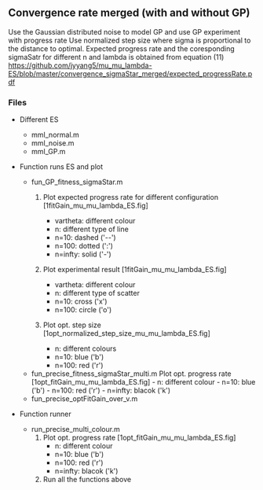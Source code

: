 ## Convergence rate merged (with and without GP)

Use the Gaussian distributed noise to model GP and use GP experiment with progress rate
Use normalized step size where sigma is proportional to the distance to optimal.
Expected progress rate and the coresponding sigmaSatr for different n and lambda is obtained from equation (11) https://github.com/jyyang5/mu_mu_lambda-ES/blob/master/convergence_sigmaStar_merged/expected_progressRate.pdf


### Files

- Different ES
    - mml_normal.m
    - mml_noise.m
    - mml_GP.m
        
- Function runs ES and plot 
    - fun_GP_fitness_sigmaStar.m
        1. Plot expected progress rate for different configuration [1fitGain_mu_mu_lambda_ES.fig]
            - vartheta: different colour 
            - n: different type of line
            - n=10: dashed ('--')
            - n=100: dotted (':')
            - n=infty: solid ('-') 
    
        2. Plot experimental result [1fitGain_mu_mu_lambda_ES.fig]
            - vartheta: different colour 
            - n: different type of scatter 
            - n=10: cross ('x')
            - n=100: circle ('o')
        3. Plot opt. step size [1opt_normalized_step_size_mu_mu_lambda_ES.fig]
            - n: different colours 
            - n=10: blue ('b')
            - n=100: red ('r')
    - fun_precise_fitness_sigmaStar_multi.m
        Plot opt. progress rate [1opt_fitGain_mu_mu_lambda_ES.fig]
            - n: different colour
                - n=10: blue ('b')
                - n=100: red ('r')
                - n=infty: blacok ('k')
    -  fun_precise_optFitGain_over_v.m
        
- Function runner       
    - run_precise_multi_colour.m
        1. Plot opt. progress rate [1opt_fitGain_mu_mu_lambda_ES.fig]
            - n: different colour
            - n=10: blue ('b')
            - n=100: red ('r')
            - n=infty: blacok ('k')
        2. Run all the functions above
        


        
